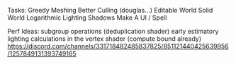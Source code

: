Tasks:
    Greedy Meshing
    Better Culling (douglas...)
    Editable World
    Solid World
    Logarithmic Lighting
    Shadows
    Make A UI / Spell
    

Perf Ideas:
    subgroup operations (deduplication shader)
    early estimatory lighting calculations in the vertex shader (compute bound already)
https://discord.com/channels/331718482485837825/851121440425639956/1257849131393749165

